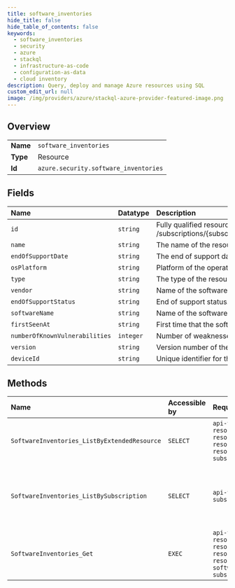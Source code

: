 ```yaml
---
title: software_inventories
hide_title: false
hide_table_of_contents: false
keywords:
  - software_inventories
  - security
  - azure    
  - stackql
  - infrastructure-as-code
  - configuration-as-data
  - cloud inventory
description: Query, deploy and manage Azure resources using SQL
custom_edit_url: null
image: /img/providers/azure/stackql-azure-provider-featured-image.png
---
```

  
    

## Overview
<table><tbody>
<tr><td><b>Name</b></td><td><code>software_inventories</code></td></tr>
<tr><td><b>Type</b></td><td>Resource</td></tr>
<tr><td><b>Id</b></td><td><code>azure.security.software_inventories</code></td></tr>
</tbody></table>

## Fields
| Name | Datatype | Description |
|:-----|:---------|:------------|
| `id` | `string` | Fully qualified resource ID for the resource. Ex - /subscriptions/{subscriptionId}/resourceGroups/{resourceGroupName}/providers/{resourceProviderNamespace}/{resourceType}/{resourceName} |
| `name` | `string` | The name of the resource |
| `endOfSupportDate` | `string` | The end of support date in case the product is upcoming end of support. |
| `osPlatform` | `string` | Platform of the operating system running on the device. |
| `type` | `string` | The type of the resource. E.g. "Microsoft.Compute/virtualMachines" or "Microsoft.Storage/storageAccounts" |
| `vendor` | `string` | Name of the software vendor. |
| `endOfSupportStatus` | `string` | End of support status. |
| `softwareName` | `string` | Name of the software product. |
| `firstSeenAt` | `string` | First time that the software was seen in the device. |
| `numberOfKnownVulnerabilities` | `integer` | Number of weaknesses. |
| `version` | `string` | Version number of the software product. |
| `deviceId` | `string` | Unique identifier for the virtual machine in the service. |
## Methods
| Name | Accessible by | Required Params | Description |
|:-----|:--------------|:----------------|:------------|
| `SoftwareInventories_ListByExtendedResource` | `SELECT` | `api-version, resourceGroupName, resourceName, resourceNamespace, resourceType, subscriptionId` | Gets the software inventory of the virtual machine. |
| `SoftwareInventories_ListBySubscription` | `SELECT` | `api-version, subscriptionId` | Gets the software inventory of all virtual machines in the subscriptions. |
| `SoftwareInventories_Get` | `EXEC` | `api-version, resourceGroupName, resourceName, resourceNamespace, resourceType, softwareName, subscriptionId` | Gets a single software data of the virtual machine. |
